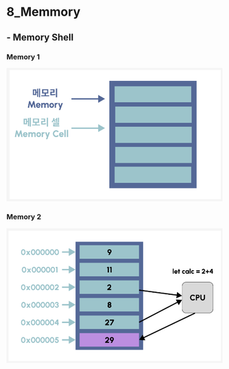 # 8_Memmory

## - Memory Shell

### Memory 1
![Memory1](../Image/8_Memory_1.png)

### Memory 2
![Memory2](../Image/8_Memory_2.png)